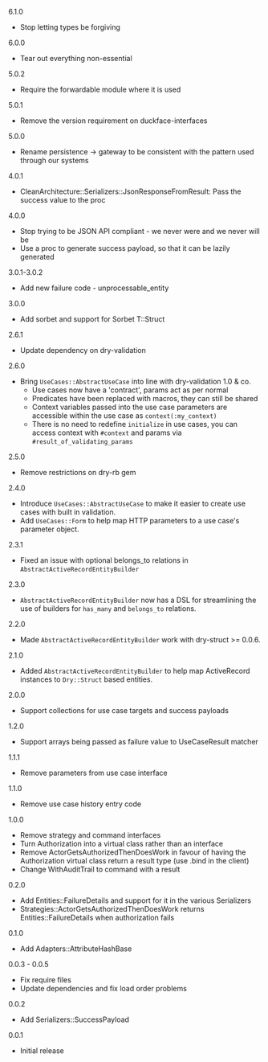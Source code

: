 6.1.0

  * Stop letting types be forgiving

6.0.0

  * Tear out everything non-essential

5.0.2

  * Require the forwardable module where it is used

5.0.1

  * Remove the version requirement on duckface-interfaces

5.0.0

  * Rename persistence -> gateway to be consistent with the pattern used through our systems

4.0.1

  * CleanArchitecture::Serializers::JsonResponseFromResult: Pass the success value to the proc

4.0.0

  * Stop trying to be JSON API compliant - we never were and we never will be
  * Use a proc to generate success payload, so that it can be lazily generated

3.0.1-3.0.2

  * Add new failure code - unprocessable_entity

3.0.0

  * Add sorbet and support for Sorbet T::Struct

2.6.1

  * Update dependency on dry-validation

2.6.0

  * Bring `UseCases::AbstractUseCase` into line with dry-validation 1.0 & co.
    * Use cases now have a 'contract', params act as per normal
    * Predicates have been replaced with macros, they can still be shared
    * Context variables passed into the use case parameters are accessible within the use case as `context(:my_context)`
    * There is no need to redefine `initialize` in use cases, you can access context with `#context` and params via `#result_of_validating_params`

2.5.0

  * Remove restrictions on dry-rb gem

2.4.0

  * Introduce `UseCases::AbstractUseCase` to make it easier to create use cases with built in
    validation.
  * Add `UseCases::Form` to help map HTTP parameters to a use case's parameter object.

2.3.1

  * Fixed an issue with optional belongs_to relations in `AbstractActiveRecordEntityBuilder`

2.3.0

  * `AbstractActiveRecordEntityBuilder` now has a DSL for streamlining the use of builders for `has_many` and `belongs_to` relations.

2.2.0

  * Made `AbstractActiveRecordEntityBuilder` work with dry-struct >= 0.0.6.

2.1.0

  * Added `AbstractActiveRecordEntityBuilder` to help map ActiveRecord instances to `Dry::Struct` based entities.

2.0.0

  * Support collections for use case targets and success payloads

1.2.0

  * Support arrays being passed as failure value to UseCaseResult matcher

1.1.1

  * Remove parameters from use case interface

1.1.0

  * Remove use case history entry code

1.0.0

  * Remove strategy and command interfaces
  * Turn Authorization into a virtual class rather than an interface
  * Remove ActorGetsAuthorizedThenDoesWork in favour of having the Authorization virtual class
    return a result type (use .bind in the client)
  * Change WithAuditTrail to command with a result

0.2.0

  * Add Entities::FailureDetails and support for it in the various Serializers
  * Strategies::ActorGetsAuthorizedThenDoesWork returns Entities::FailureDetails when authorization
    fails

0.1.0

  * Add Adapters::AttributeHashBase

0.0.3 - 0.0.5

  * Fix require files
  * Update dependencies and fix load order problems

0.0.2

  * Add Serializers::SuccessPayload

0.0.1

  * Initial release
